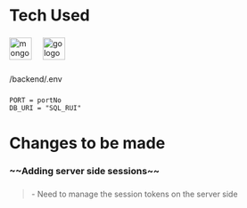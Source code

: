<h1 align="left">Tech Used</h1>

###

<div align="left">
  <img src="https://skillicons.dev/icons?i=mongodb" height="40" alt="mongodb logo"  />
  <img width="12" />
  <img src="https://skillicons.dev/icons?i=go" height="40" alt="go logo"  />
</div>

###

<p align="left">/backend/.env</p>

###

```shell
PORT = portNo
DB_URI = "SQL_RUI"
```

<h1 align="left">Changes to be made</h1>

###

<h3 align="left">~~Adding server side sessions~~</h3>

###

> <p align="left">- Need to manage the session tokens on the server side</p>

###

